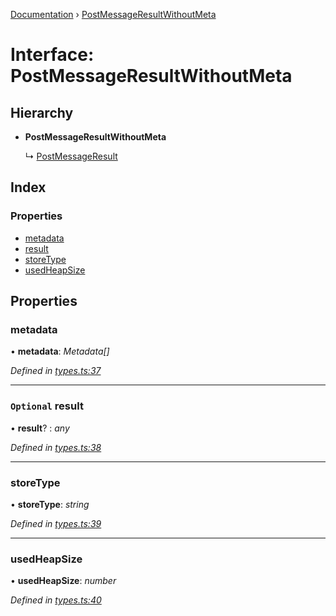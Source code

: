[Documentation](../README.md) › [PostMessageResultWithoutMeta](postmessageresultwithoutmeta.md)

# Interface: PostMessageResultWithoutMeta

## Hierarchy

* **PostMessageResultWithoutMeta**

  ↳ [PostMessageResult](postmessageresult.md)

## Index

### Properties

* [metadata](postmessageresultwithoutmeta.md#metadata)
* [result](postmessageresultwithoutmeta.md#optional-result)
* [storeType](postmessageresultwithoutmeta.md#storetype)
* [usedHeapSize](postmessageresultwithoutmeta.md#usedheapsize)

## Properties

###  metadata

• **metadata**: *Metadata[]*

*Defined in [types.ts:37](https://github.com/badbatch/cachemap/blob/b180798/packages/core-worker/src/types.ts#L37)*

___

### `Optional` result

• **result**? : *any*

*Defined in [types.ts:38](https://github.com/badbatch/cachemap/blob/b180798/packages/core-worker/src/types.ts#L38)*

___

###  storeType

• **storeType**: *string*

*Defined in [types.ts:39](https://github.com/badbatch/cachemap/blob/b180798/packages/core-worker/src/types.ts#L39)*

___

###  usedHeapSize

• **usedHeapSize**: *number*

*Defined in [types.ts:40](https://github.com/badbatch/cachemap/blob/b180798/packages/core-worker/src/types.ts#L40)*
